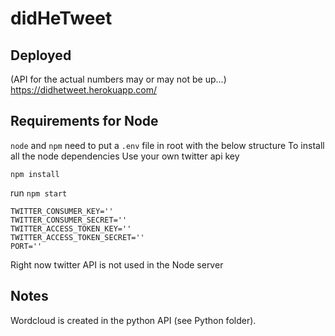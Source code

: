 # didHeTweet

## Deployed
(API for the actual numbers may or may not be up...)
https://didhetweet.herokuapp.com/

## Requirements for Node
`node` and `npm`
need to put a `.env` file in root with the below structure
To install all the node dependencies
Use your own twitter api key
```
npm install
```
run `npm start`
```
TWITTER_CONSUMER_KEY=''
TWITTER_CONSUMER_SECRET=''
TWITTER_ACCESS_TOKEN_KEY=''
TWITTER_ACCESS_TOKEN_SECRET=''
PORT=''
```
Right now twitter API is not used in the Node server

## Notes
Wordcloud is created in the python API (see Python folder).